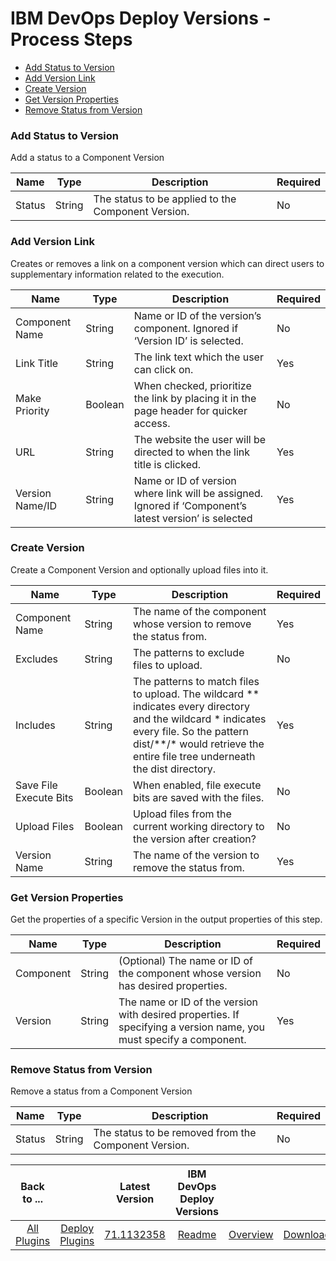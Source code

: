 
# IBM DevOps Deploy Versions - Process Steps


* [Add Status to Version](#add_status_to_version)
* [Add Version Link](#add_version_link)
* [Create Version](#create_version)
* [Get Version Properties](#get_version_properties)
* [Remove Status from Version](#remove_status_from_version)


### Add Status to Version

Add a status to a Component Version


| Name | Type | Description                                                                                                          | Required |
| ---- | ---- | -------------------------------------------------------------------------------------------------------------------- | -------- |
| Status | String | The status to be applied to the Component Version. | No |

### Add Version Link

Creates or removes a link on a component version which can direct users to supplementary information related to the execution.



| Name | Type | Description                                                                                                          | Required |
| ---- | ---- | -------------------------------------------------------------------------------------------------------------------- | -------- |
| Component Name | String | Name or ID of the version’s component. Ignored if ‘Version ID’ is selected. | No |
| Link Title | String | The link text which the user can click on. | Yes |
| Make Priority | Boolean | When checked, prioritize the link by placing it in the page header for quicker access. | No |
| URL | String | The website the user will be directed to when the link title is clicked. | Yes |
| Version Name/ID | String | Name or ID of version where link will be assigned. Ignored if ‘Component’s latest version’ is selected | Yes |

### Create Version

Create a Component Version and optionally upload files into it.


| Name | Type | Description                                                                                                          | Required |
| ---- | ---- | -------------------------------------------------------------------------------------------------------------------- | -------- |
| Component Name | String | The name of the component whose version to remove the status from. | Yes |
| Excludes | String | The patterns to exclude files to upload. | No |
| Includes | String | The patterns to match files to upload. The wildcard \*\* indicates every directory and the wildcard \* indicates every file. So the pattern dist/\*\*/\* would retrieve the entire file tree underneath the dist directory. | Yes |
| Save File Execute Bits | Boolean | When enabled, file execute bits are saved with the files. | No |
| Upload Files | Boolean | Upload files from the current working directory to the version after creation? | No |
| Version Name | String | The name of the version to remove the status from. | Yes |

### Get Version Properties

Get the properties of a specific Version in the output properties of this step.


| Name | Type | Description                                                                                                          | Required |
| ---- | ---- | -------------------------------------------------------------------------------------------------------------------- | -------- |
| Component | String | (Optional) The name or ID of the component whose version has desired properties. | No |
| Version | String | The name or ID of the version with desired properties. If specifying a version name, you must specify a component. | Yes |

### Remove Status from Version

Remove a status from a Component Version


| Name | Type | Description                                                                                                          | Required |
| ---- | ---- | -------------------------------------------------------------------------------------------------------------------- | -------- |
| Status | String | The status to be removed from the Component Version. | No |



|Back to ...||Latest Version|IBM DevOps Deploy Versions |||
| :---: | :---: | :---: | :---: | :---: | :---: |
|[All Plugins](../../index.md)|[Deploy Plugins](../README.md)|[71.1132358](https://raw.githubusercontent.com/UrbanCode/IBM-UCD-PLUGINS/main/files/uDeploy-Version/ucd-uDeploy-Version-71.1132358.zip)|[Readme](README.md)|[Overview](overview.md)|[Downloads](downloads.md)|
